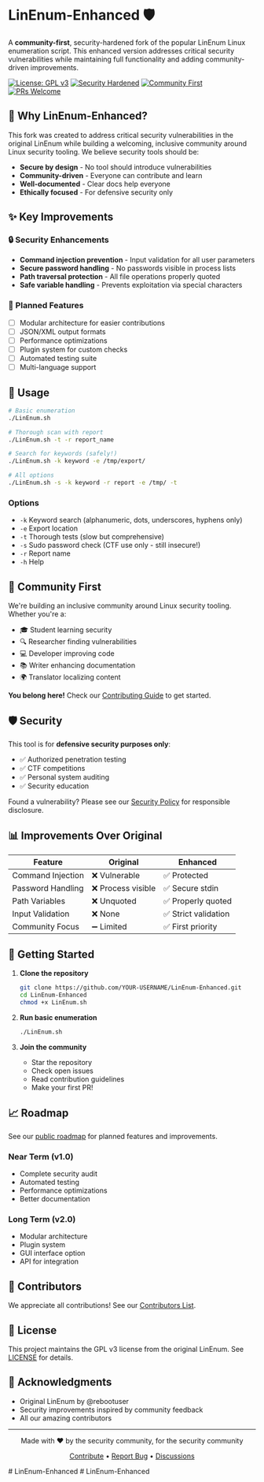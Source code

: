 # LinEnum-Enhanced 🛡️

A **community-first**, security-hardened fork of the popular LinEnum Linux enumeration script. This enhanced version addresses critical security vulnerabilities while maintaining full functionality and adding community-driven improvements.

[![License: GPL v3](https://img.shields.io/badge/License-GPLv3-blue.svg)](https://www.gnu.org/licenses/gpl-3.0)
[![Security Hardened](https://img.shields.io/badge/Security-Hardened-green.svg)](SECURITY.md)
[![Community First](https://img.shields.io/badge/Community-First-orange.svg)](CONTRIBUTING.md)
[![PRs Welcome](https://img.shields.io/badge/PRs-Welcome-brightgreen.svg)](CONTRIBUTING.md)

## 🎯 Why LinEnum-Enhanced?

This fork was created to address critical security vulnerabilities in the original LinEnum while building a welcoming, inclusive community around Linux security tooling. We believe security tools should be:

- **Secure by design** - No tool should introduce vulnerabilities
- **Community-driven** - Everyone can contribute and learn
- **Well-documented** - Clear docs help everyone
- **Ethically focused** - For defensive security only

## ✨ Key Improvements

### 🔒 Security Enhancements
- **Command injection prevention** - Input validation for all user parameters
- **Secure password handling** - No passwords visible in process lists
- **Path traversal protection** - All file operations properly quoted
- **Safe variable handling** - Prevents exploitation via special characters

### 🚀 Planned Features
- [ ] Modular architecture for easier contributions
- [ ] JSON/XML output formats
- [ ] Performance optimizations
- [ ] Plugin system for custom checks
- [ ] Automated testing suite
- [ ] Multi-language support

## 📖 Usage

```bash
# Basic enumeration
./LinEnum.sh

# Thorough scan with report
./LinEnum.sh -t -r report_name

# Search for keywords (safely!)
./LinEnum.sh -k keyword -e /tmp/export/

# All options
./LinEnum.sh -s -k keyword -r report -e /tmp/ -t
```

### Options
- `-k` Keyword search (alphanumeric, dots, underscores, hyphens only)
- `-e` Export location
- `-t` Thorough tests (slow but comprehensive)
- `-s` Sudo password check (CTF use only - still insecure!)
- `-r` Report name
- `-h` Help

## 🤝 Community First

We're building an inclusive community around Linux security tooling. Whether you're a:
- 🎓 Student learning security
- 🔍 Researcher finding vulnerabilities
- 💻 Developer improving code
- 📚 Writer enhancing documentation
- 🌍 Translator localizing content

**You belong here!** Check our [Contributing Guide](CONTRIBUTING.md) to get started.

## 🛡️ Security

This tool is for **defensive security purposes only**:
- ✅ Authorized penetration testing
- ✅ CTF competitions
- ✅ Personal system auditing
- ✅ Security education

Found a vulnerability? Please see our [Security Policy](SECURITY.md) for responsible disclosure.

## 📊 Improvements Over Original

| Feature | Original | Enhanced |
|---------|----------|----------|
| Command Injection | ❌ Vulnerable | ✅ Protected |
| Password Handling | ❌ Process visible | ✅ Secure stdin |
| Path Variables | ❌ Unquoted | ✅ Properly quoted |
| Input Validation | ❌ None | ✅ Strict validation |
| Community Focus | ➖ Limited | ✅ First priority |

## 🚦 Getting Started

1. **Clone the repository**
   ```bash
   git clone https://github.com/YOUR-USERNAME/LinEnum-Enhanced.git
   cd LinEnum-Enhanced
   chmod +x LinEnum.sh
   ```

2. **Run basic enumeration**
   ```bash
   ./LinEnum.sh
   ```

3. **Join the community**
   - Star the repository
   - Check open issues
   - Read contribution guidelines
   - Make your first PR!

## 📈 Roadmap

See our [public roadmap](https://github.com/YOUR-USERNAME/LinEnum-Enhanced/projects/1) for planned features and improvements.

### Near Term (v1.0)
- Complete security audit
- Automated testing
- Performance optimizations
- Better documentation

### Long Term (v2.0)
- Modular architecture
- Plugin system
- GUI interface option
- API for integration

## 👥 Contributors

We appreciate all contributions! See our [Contributors List](CONTRIBUTORS.md).

## 📜 License

This project maintains the GPL v3 license from the original LinEnum. See [LICENSE](LICENSE) for details.

## 🙏 Acknowledgments

- Original LinEnum by @rebootuser
- Security improvements inspired by community feedback
- All our amazing contributors

---

<p align="center">
  Made with ❤️ by the security community, for the security community
</p>

<p align="center">
  <a href="CONTRIBUTING.md">Contribute</a> •
  <a href="https://github.com/YOUR-USERNAME/LinEnum-Enhanced/issues">Report Bug</a> •
  <a href="https://github.com/YOUR-USERNAME/LinEnum-Enhanced/discussions">Discussions</a>
</p># LinEnum-Enhanced
# LinEnum-Enhanced
